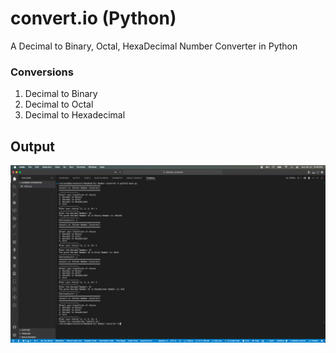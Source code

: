 # convert.io (Python)
A Decimal to Binary, Octal, HexaDecimal Number Converter in Python

### Conversions
1. Decimal to Binary
2. Decimal to Octal
3. Decimal to Hexadecimal

## Output
![output](output.png)
